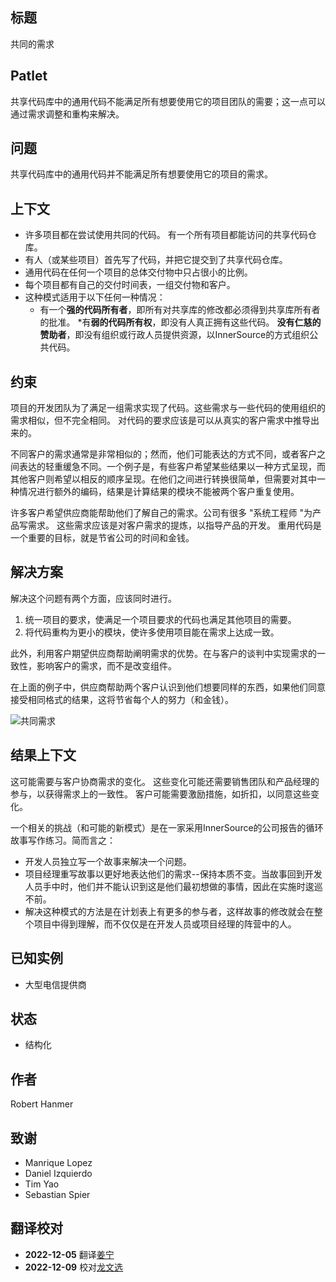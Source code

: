 ## 标题

共同的需求

## Patlet

共享代码库中的通用代码不能满足所有想要使用它的项目团队的需要；这一点可以通过需求调整和重构来解决。

## 问题

共享代码库中的通用代码并不能满足所有想要使用它的项目的需求。  

## 上下文

* 许多项目都在尝试使用共同的代码。 有一个所有项目都能访问的共享代码仓库。
* 有人（或某些项目）首先写了代码，并把它提交到了共享代码仓库。
* 通用代码在任何一个项目的总体交付物中只占很小的比例。
* 每个项目都有自己的交付时间表，一组交付物和客户。
* 这种模式适用于以下任何一种情况：
    * 有一个**强的代码所有者**，即所有对共享库的修改都必须得到共享库所有者的批准。
    *有**弱的代码所有权**，即没有人真正拥有这些代码。
    **没有仁慈的赞助者**，即没有组织或行政人员提供资源，以InnerSource的方式组织公共代码。

## 约束

项目的开发团队为了满足一组需求实现了代码。这些需求与一些代码的使用组织的需求相似，但不完全相同。
对代码的要求应该是可以从真实的客户需求中推导出来的。

不同客户的需求通常是非常相似的；然而，他们可能表达的方式不同，或者客户之间表达的轻重缓急不同。一个例子是，有些客户希望某些结果以一种方式呈现，而其他客户则希望以相反的顺序呈现。在他们之间进行转换很简单，但需要对其中一种情况进行额外的编码，结果是计算结果的模块不能被两个客户重复使用。

许多客户希望供应商能帮助他们了解自己的需求。公司有很多 "系统工程师 "为产品写需求。 这些需求应该是对客户需求的提炼，以指导产品的开发。
重用代码是一个重要的目标，就是节省公司的时间和金钱。

## 解决方案

解决这个问题有两个方面，应该同时进行。

1. 统一项目的要求，使满足一个项目要求的代码也满足其他项目的需要。
2. 将代码重构为更小的模块，使许多使用项目能在需求上达成一致。

此外，利用客户期望供应商帮助阐明需求的优势。在与客户的谈判中实现需求的一致性，影响客户的需求，而不是改变组件。

在上面的例子中，供应商帮助两个客户认识到他们想要同样的东西，如果他们同意接受相同格式的结果，这将节省每个人的努力（和金钱）。

![共同需求](../../../assets/img/CommonReqtsv2.jpg)

## 结果上下文

这可能需要与客户协商需求的变化。 这些变化可能还需要销售团队和产品经理的参与，以获得需求上的一致性。 客户可能需要激励措施，如折扣，以同意这些变化。

一个相关的挑战（和可能的新模式）是在一家采用InnerSource的公司报告的循环故事写作练习。简而言之：

* 开发人员独立写一个故事来解决一个问题。
* 项目经理重写故事以更好地表达他们的需求--保持本质不变。当故事回到开发人员手中时，他们并不能认识到这是他们最初想做的事情，因此在实施时逡巡不前。
* 解决这种模式的方法是在计划表上有更多的参与者，这样故事的修改就会在整个项目中得到理解，而不仅仅是在开发人员或项目经理的阵营中的人。

## 已知实例

* 大型电信提供商

## 状态

* 结构化

## 作者

Robert Hanmer

## 致谢

* Manrique Lopez
* Daniel Izquierdo
* Tim Yao
* Sebastian Spier

## 翻译校对

* **2022-12-05** 翻译[姜宁](https://github.com/willemjiang)
* **2022-12-09** 校对[龙文选](https://github.com/hncslwx)
